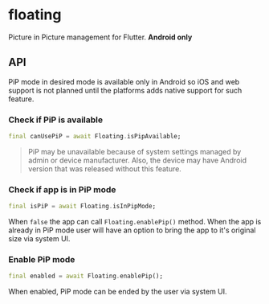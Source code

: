 # floating

Picture in Picture management for Flutter. **Android only**

## API

PiP mode in desired mode is available only in Android
so iOS and web support is not planned until
the platforms adds native support for such feature.

### Check if PiP is available

```dart
final canUsePiP = await Floating.isPipAvailable;
```

> PiP may be unavailable because of system settings managed
> by admin or device manufacturer. Also, the device may
> have Android version that was released without this feature.

### Check if app is in PiP mode

```dart
final isPiP = await Floating.isInPipMode;
```

When `false` the app can call `Floating.enablePip()` method.
When the app is already in PiP mode user will have an option
to bring the app to it's original size via system UI.

### Enable PiP mode

```dart
final enabled = await Floating.enablePip();
```

When enabled, PiP mode can be ended by the user via system UI.
